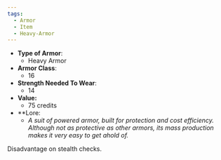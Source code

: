 ```yaml
---
tags:
  - Armor
  - Item
  - Heavy-Armor
---
```

- __Type of Armor__:
	* Heavy Armor
- __Armor Class__:
	* 16
- __Strength Needed To Wear__:
	* 14
- **Value:**
	- 75 credits
- **Lore:
	- *A suit of powered armor, built for protection and cost efficiency. Although not as protective as other armors, its mass production makes it very easy to get ahold of.*

Disadvantage on stealth checks.
